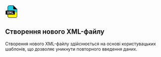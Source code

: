 ![index.md](images/icon.png)

## Створення нового XML-файлу

Створення нового XML-файлу здійснюється на основі користувацьких шаблонів, що дозволяє уникнути повторного введення даних.


